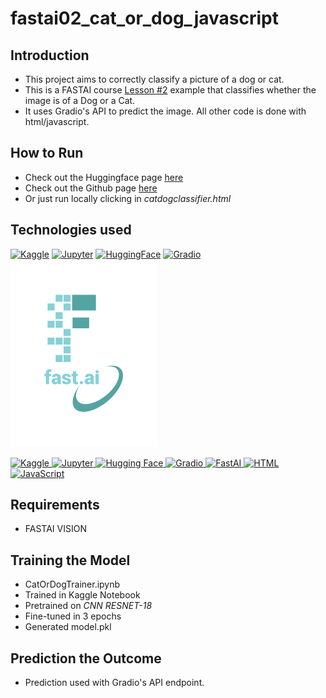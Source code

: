 # fastai02_cat_or_dog_javascript

## Introduction

- This project aims to correctly classify a picture of a dog or cat. 
- This is a FASTAI course [Lesson #2](course.fastai.com) example that classifies whether the image is of a Dog or a Cat. 
- It uses Gradio's API to predict the image. All other code is done with html/javascript. 

## How to Run

- Check out the Huggingface page [here](https://huggingface.co/spaces/casedev/catdogclassifier)
- Check out the Github page [here](https://casedev935.github.io/fastai02_cat_or_dog_javascript/)
- Or just run locally clicking in _catdogclassifier.html_

## Technologies used

[![Kaggle](https://www.vectorlogo.zone/logos/kaggle/kaggle-ar21.svg)](https://www.kaggle.com/)
[![Jupyter](https://upload.wikimedia.org/wikipedia/commons/3/38/Jupyter_logo.svg)](https://jupyter.org/) 
[![HuggingFace](https://seekvectorlogo.net/hugging-face-vector-logo-svg/)](https://huggingface.co/spaces/casedev/test/)
[![Gradio](https://github.com/gilbarbara/logos/blob/main/logos/gradio.svg)](https://www.gradio.app/)
[![FastAI](https://github.com/fastai/logos/blob/main/fastai_small.png)](https://www.fast.ai/)

<a href="https://www.kaggle.com" target="_blank">
    <img src="https://upload.wikimedia.org/wikipedia/commons/thumb/5/5c/Kaggle_logo.svg/512px-Kaggle_logo.svg.png" alt="Kaggle" width="100"/>
</a>

<a href="https://jupyter.org" target="_blank">
    <img src="https://jupyter.org/assets/main-logo.svg" alt="Jupyter" width="100"/>
</a>

<a href="https://huggingface.co" target="_blank">
    <img src="https://huggingface.co/front/assets/huggingface_logo.svg" alt="Hugging Face" width="100"/>
</a>

<a href="https://gradio.app" target="_blank">
    <img src="https://gradio.app/_static/gradio_logo.svg" alt="Gradio" width="100"/>
</a>

<a href="https://www.fast.ai" target="_blank">
    <img src="https://www.fast.ai/images/fastai-logo.svg" alt="FastAI" width="100"/>
</a>

<a href="https://developer.mozilla.org/en-US/docs/Web/HTML" target="_blank">
    <img src="https://developer.mozilla.org/en-US/images/MDN_logo_128.png" alt="HTML" width="100"/>
</a>

<a href="https://developer.mozilla.org/en-US/docs/Web/JavaScript" target="_blank">
    <img src="https://developer.mozilla.org/en-US/images/MDN_logo_128.png" alt="JavaScript" width="100"/>
</a>

## Requirements

- FASTAI VISION

## Training the Model

- CatOrDogTrainer.ipynb
- Trained in Kaggle Notebook
- Pretrained on _CNN RESNET-18_
- Fine-tuned in 3 epochs
- Generated model.pkl

## Prediction the Outcome

- Prediction used with Gradio's API endpoint. 




